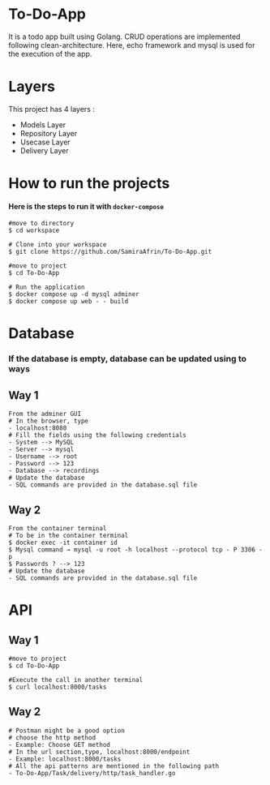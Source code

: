 # To-Do-App
It is a todo app built using Golang. CRUD operations are implemented following clean-architecture. Here, echo framework and mysql is used for the execution of the app. 

# Layers
This project has 4 layers :
* Models Layer
* Repository Layer
* Usecase Layer
* Delivery Layer

# How to run the projects
#### Here is the steps to run it with ```docker-compose```

```
#move to directory
$ cd workspace

# Clone into your workspace
$ git clone https://github.com/SamiraAfrin/To-Do-App.git

#move to project
$ cd To-Do-App

# Run the application
$ docker compose up -d mysql adminer
$ docker compose up web - - build
```
# Database
### If the database is empty, database can be updated using to ways

## Way 1
```
From the adminer GUI
# In the browser, type 
- localhost:8080
# Fill the fields using the following credentials
- System --> MySQL
- Server --> mysql
- Username --> root
- Password --> 123
- Database --> recordings
# Update the database
- SQL commands are provided in the database.sql file
```
## Way 2
```
From the container terminal
# To be in the container terminal
$ docker exec -it container id
$ Mysql command → mysql -u root -h localhost --protocol tcp - P 3306 -p
$ Passwords ? --> 123
# Update the database
- SQL commands are provided in the database.sql file
```
# API
## Way 1
```
#move to project
$ cd To-Do-App

#Execute the call in another terminal
$ curl localhost:8000/tasks
```
## Way 2
```
# Postman might be a good option 
# choose the http method
- Example: Choose GET method 
# In the url section,type, localhost:8000/endpoint
- Example: localhost:8000/tasks
# All the api patterns are mentioned in the following path
- To-Do-App/Task/delivery/http/task_handler.go
```
